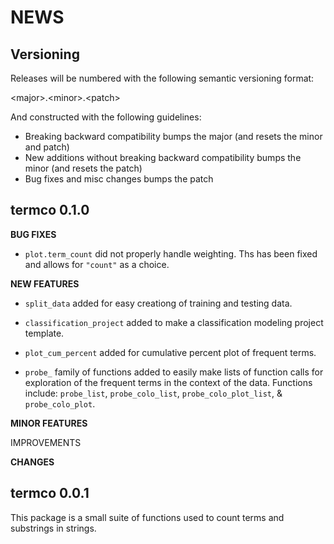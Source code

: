 NEWS
====

Versioning
----------

Releases will be numbered with the following semantic versioning format:

&lt;major&gt;.&lt;minor&gt;.&lt;patch&gt;

And constructed with the following guidelines:

* Breaking backward compatibility bumps the major (and resets the minor
  and patch)
* New additions without breaking backward compatibility bumps the minor
  (and resets the patch)
* Bug fixes and misc changes bumps the patch



termco 0.1.0
----------------------------------------------------------------

**BUG FIXES**

* `plot.term_count` did not properly handle weighting.  Ths has been fixed and
  allows for `"count"` as a choice.

**NEW FEATURES**

* `split_data` added for easy creationg of training and testing data.

* `classification_project` added to make a classification modeling project
  template.

* `plot_cum_percent` added for cumulative percent plot of frequent terms.

* `probe_` family of functions added to easily make lists of function calls for
  exploration of the frequent terms in the context of the data.  Functions include:
  `probe_list`, `probe_colo_list`, `probe_colo_plot_list`, & `probe_colo_plot`.

**MINOR FEATURES**

IMPROVEMENTS

**CHANGES**



termco 0.0.1
----------------------------------------------------------------

This package is a small suite of functions used to count terms and substrings
  in strings.